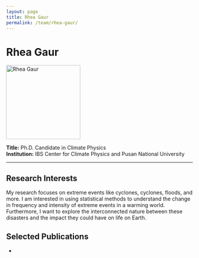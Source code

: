 ```yaml
---
layout: page
title: Rhea Gaur
permalink: /team/rhea-gaur/
---
```


# Rhea Gaur

<!--- <img src="/images/rheagaur.png" alt="Rhea Gaur" width="200" /> --->
<img src="{{ site.baseurl }}/images/rheagaur.png" alt="Rhea Gaur" width="200" />



**Title:** Ph.D. Candidate in Climate Physics  
**Institution:** IBS Center for Climate Physics and Pusan National University  

---

## Research Interests

My research focuses on extreme events like cyclones, cyclones, floods, and more. I am interested in using statistical methods to understand the change in frequency and intensity of extreme events in a warming world. Furthermore, I want to explore the interconnected nature between these disasters and the impact they could have on life on Earth. 

## Selected Publications

- 
